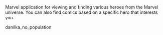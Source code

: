 Marvel application for viewing and finding various heroes from the Marvel universe. 
You can also find comics based on a specific hero that interests you.

danilka_no_population